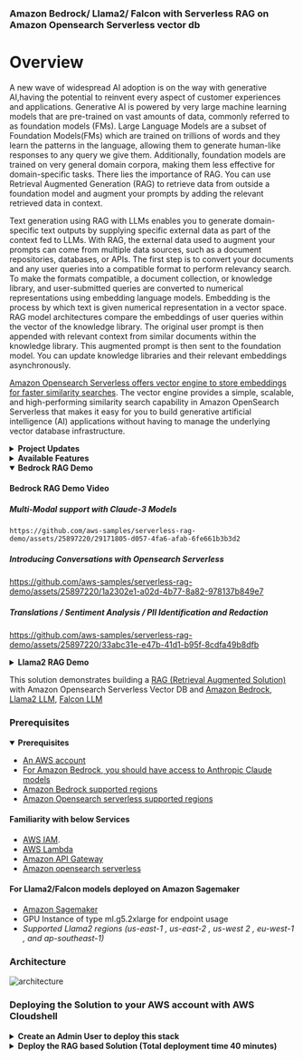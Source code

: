 
### Amazon Bedrock/ Llama2/ Falcon with Serverless RAG on Amazon Opensearch Serverless vector db


# Overview

A new wave of widespread AI adoption is on the way with generative AI,having the potential to reinvent every aspect of customer experiences and applications. Generative AI is powered by very large machine learning models that are pre-trained on vast amounts of data, commonly referred to as foundation models (FMs). Large Language Models are a subset of Foundation Models(FMs) which are trained on trillions of words and they learn the patterns in the language, allowing them to generate human-like responses to any query we give them.  Additionally, foundation models are trained on very general domain corpora, making them less effective for domain-specific tasks. There lies the importance of RAG. You can use Retrieval Augmented Generation (RAG) to retrieve data from outside a foundation model and augment your prompts by adding the relevant retrieved data in context.

Text generation using RAG with LLMs enables you to generate domain-specific text outputs by supplying specific external data as part of the context fed to LLMs. With RAG, the external data used to augment your prompts can come from multiple data sources, such as a document repositories, databases, or APIs. The first step is to convert your documents and any user queries into a compatible format to perform relevancy search. To make the formats compatible, a document collection, or knowledge library, and user-submitted queries are converted to numerical representations using embedding language models. Embedding is the process by which text is given numerical representation in a vector space. RAG model architectures compare the embeddings of user queries within the vector of the knowledge library. The original user prompt is then appended with relevant context from similar documents within the knowledge library. This augmented prompt is then sent to the foundation model. You can update knowledge libraries and their relevant embeddings asynchronously.

[Amazon Opensearch Serverless offers vector engine to store embeddings for faster similarity searches](https://aws.amazon.com/blogs/big-data/introducing-the-vector-engine-for-amazon-opensearch-serverless-now-in-preview/). The vector engine provides a simple, scalable, and high-performing similarity search capability in Amazon OpenSearch Serverless that makes it easy for you to build generative artificial intelligence (AI) applications without having to manage the underlying vector database infrastructure. 

<details>
  <summary><b>Project Updates</b></summary>

  #### (16-Mar-2024):
  * Multi-modal support with Claude-3 Haiku and Sonnet.
  * Compare two or more images, analyze PDFs/Txt/Json file with Claude-3
  * Optional deployment of AOSS
  * Boost speed of chat conversations

  #### (14-Mar-2024):
  * Anthropic Claude-3 Haiku Text based support
  
  #### (11-Mar-2024):
  * Anthropic Claude-3 Sonnet Text based support
    
  #### (13-Dec-2023):
  * Support Meta Llama2 models on Amazon Bedrock. Support for Anthropic's latest Claude 2.1 model (200K context length).
    <img width="1421" alt="Screenshot 2023-12-13 at 11 12 40 AM" src="https://github.com/aws-samples/serverless-rag-demo/assets/25897220/ed146d50-d00e-40b0-8e95-738030dbadeb">

  #### (09-Nov-2023):
  * Support Conversations with Opensearch Serverless (BETA)
    <img width="1433" alt="Screenshot 2023-11-09 at 7 06 17 PM" src="https://github.com/aws-samples/serverless-rag-demo/assets/25897220/a913109f-29fa-497b-816a-10bbce090a76">

  #### (27-Oct-2023):
  * Improve UI
  <img width="1424" alt="Screenshot 2023-10-27 at 1 51 17 PM" src="https://github.com/aws-samples/serverless-rag-demo/assets/25897220/7568e38e-ffdf-4ad1-8a2e-9e79cf11d91e">


 #### (18-Oct-2023):
  * Support French/German for Anthropic Claude with Amazon Bedrock
  * Support for Redaction feature
  * Inbuilt Text Chunking feature with RecursiveTextSplitter from Langchain

 #### (03-Oct-2023): Support for Amazon Bedrock
  * Anthropic Claude V1/V2/Instant support over Amazon Bedrock
  * Support for Streaming ingestion with Anthropic Claude Models
  * Faster Stack Deployments
  * New Functionality (PII/Sentiment/Translations) added on the UI
  <img width="1437" alt="Screenshot 2023-10-03 at 1 37 53 PM" src="https://github.com/aws-samples/serverless-rag-demo/assets/25897220/d90c0624-7a4b-4091-9ece-25a29f7f869f">


 #### (14-Sept-2023): Support for new LLM's
  * Llama2-7B (Existing G5.2xlarge)
  * Llama2-13B (G5.12xlarge)
  * Llama2-70B (G5.48xlarge)
  * Falcon-7B (G5.2xlarge)
  * Falcon-40B (G5.12xlarge)
  * Falcon-180B (p4de.24xlarge)
 
 #### New UX/UI (13-Sept-2023): Index Sample Data across different domains. Support multiple-assistant behaviours (Normal/Pirate/Jarvis Assistant modes)
  * <img width="500" alt="Sample_Indexes" src="https://github.com/aws-samples/serverless-rag-demo/assets/25897220/404ed22f-c61a-4c12-9b57-3a7eca871bee">
  * <img width="500" alt="QueryBehaviour" src="https://github.com/aws-samples/serverless-rag-demo/assets/25897220/647ea08c-0eca-472e-8457-3ef6c4d5d6e6">

</details>

<details>
  <summary><b>Available Features</b></summary>


  #### Multi-lingual Support
  
  <img width="1154" alt="Screenshot 2023-10-18 at 1 23 37 AM" src="https://github.com/aws-samples/serverless-rag-demo/assets/25897220/ceafb1d6-ba1e-4102-924c-18755c11ee31">

  
  #### Sentiment Analysis
  
  <img width="1149" alt="Screenshot 2023-10-18 at 1 29 54 AM" src="https://github.com/aws-samples/serverless-rag-demo/assets/25897220/722e6e11-702f-4634-aafd-da5bdff25c61">

  
  #### PII Data Detection
  
  <img width="1154" alt="Screenshot 2023-10-18 at 1 30 48 AM" src="https://github.com/aws-samples/serverless-rag-demo/assets/25897220/78ec1c00-2238-4d0b-b035-30701a836940">

  
  #### PII Data Redaction
  
  <img width="1154" alt="Screenshot 2023-10-18 at 1 31 52 AM" src="https://github.com/aws-samples/serverless-rag-demo/assets/25897220/e1e838e0-2ced-4b08-980c-e4e976826f98">

  
</details>


<details open>
 <summary><b>Bedrock RAG Demo</b></summary>

   #### Bedrock RAG Demo Video

  ##### Multi-Modal support with Claude-3 Models
    https://github.com/aws-samples/serverless-rag-demo/assets/25897220/29171805-d057-4fa6-afab-6fe661b3b3d2

  ##### Introducing Conversations with Opensearch Serverless
   https://github.com/aws-samples/serverless-rag-demo/assets/25897220/1a2302e1-a02d-4b77-8a82-978137b849e7

  ##### Translations / Sentiment Analysis / PII Identification and Redaction
   https://github.com/aws-samples/serverless-rag-demo/assets/25897220/33abc31e-e47b-41d1-b95f-8cdfa49b8dfb





</details>

<details>
    <summary><b> Llama2 RAG Demo </b></summary>

   #### Llama2 RAG Demo
   
   https://github.com/aws-samples/serverless-rag-demo/assets/25897220/d9162e43-59f5-400c-80d4-3f1545535b66
</details>



This solution demonstrates building a [RAG (Retrieval Augmented Solution)](https://docs.aws.amazon.com/sagemaker/latest/dg/jumpstart-foundation-models-customize-rag.html) with Amazon Opensearch Serverless Vector DB and [Amazon Bedrock](https://aws.amazon.com/bedrock/), [Llama2 LLM](https://ai.meta.com/llama/), [Falcon LLM](https://falconllm.tii.ae/)

### Prerequisites
  <details open>
     <summary><b> Prerequisites </b></summary>
    
  * [An AWS account](https://aws.amazon.com/console/)
  * [For Amazon Bedrock, you should have access to Anthropic Claude models](https://docs.aws.amazon.com/bedrock/latest/userguide/model-access.html)
  * [Amazon Bedrock supported regions](https://docs.aws.amazon.com/bedrock/latest/userguide/what-is-bedrock.html#bedrock-regions)
  * [Amazon Opensearch serverless supported regions](https://aws.amazon.com/about-aws/whats-new/2023/01/amazon-opensearch-serverless-available/)
  #### Familiarity with below Services 
  * [AWS IAM](https://docs.aws.amazon.com/iam/index.html). 
  * [AWS Lambda](https://docs.aws.amazon.com/lambda/latest/dg/welcome.html)
  * [Amazon API Gateway](https://docs.aws.amazon.com/apigateway/latest/developerguide/welcome.html)
  * [Amazon opensearch serverless](https://docs.aws.amazon.com/opensearch-service/latest/developerguide/serverless-overview.html)

    
  #### For Llama2/Falcon models deployed on Amazon Sagemaker
  * [Amazon Sagemaker](https://docs.aws.amazon.com/sagemaker/index.html)
  * GPU Instance of type ml.g5.2xlarge for endpoint usage
  * _Supported Llama2 regions (us-east-1 , us-east-2 , us-west 2 , eu-west-1 , and ap-southeast-1)_

  </details>




### Architecture
![architecture](https://github.com/aws-samples/serverless-rag-demo/assets/25897220/e2b9e3ac-b7b9-479d-b642-e2e1d5ce3837)


### Deploying the Solution to your AWS account with AWS Cloudshell

<details>
 <summary><b> Create an Admin User to deploy this stack </b></summary>

 #### Section1 - Create an IAM user with Administrator permissions (OPTIONAL:  If you're already an Admin user/role, you may skip this step) 

1. Search for the service IAM on the AWS Console and go the IAM Dashboard and click on “Users“ tab under ”Access Management” and Click on “Create User”
![image](https://github.com/aws-samples/serverless-rag-demo/blob/main/media/Screenshot%202023-08-24%20at%204.40.44%20PM.png)

2. Give a name to the IAM user and click “Next“
![image](https://github.com/aws-samples/serverless-rag-demo/blob/main/media/Screenshot%202023-08-24%20at%204.41.48%20PM.png)

3. Now Click on Attach Policies directly and Choose "AdminsitratorAccess" and click "Next" 
![image](https://github.com/aws-samples/serverless-rag-demo/blob/main/media/Screenshot%202023-08-24%20at%204.42.44%20PM.png)

4. Now review the details and click on "Create User"
![image](https://github.com/aws-samples/serverless-rag-demo/blob/main/media/Screenshot%202023-08-24%20at%204.43.24%20PM.png)

5. Now we need to create credentials for this IAM. Go to "Users" tab again and you will see your new user listed over there. Now click on the username.
![image](https://github.com/aws-samples/serverless-rag-demo/blob/main/media/Screenshot%202023-08-24%20at%204.44.14%20PM.png)

6. Go to Security Credentials Tab and under "Access Keys" click on "Create Access key"
<img width="1377" alt="LLMAdminSecurityCredentials2" src="https://github.com/aws-samples/serverless-rag-demo/assets/25897220/36bdf80f-8b0e-43a4-ad0f-a3233ce753cb">

7. In the window that appears choose the first option "Command line Interface" and click the checkbox at the bottom and click Next
![image](https://github.com/aws-samples/serverless-rag-demo/blob/main/media/Screenshot%202023-08-24%20at%204.45.24%20PM.png)

8.Now the Tag is optional and you can leave this empty and click on Create Access Key
![image](https://github.com/aws-samples/serverless-rag-demo/blob/main/media/Screenshot%202023-08-24%20at%204.45.34%20PM.png)

9. Now click on Download .csv file to download the credentials and click on "Done". Now lets proceed to section 2
![image](https://github.com/aws-samples/serverless-rag-demo/blob/main/media/Screenshot%202023-08-24%20at%204.45.49%20PM.png)

</details>


<details>
 <summary><b> Deploy the RAG based Solution (Total deployment time 40 minutes) </b></summary>

#### Section 2 - Deploy this RAG based Solution (The below commands should be executed in the region of deployment)

1. Search for **AWS Cloudshell**. Configure your aws cli environment with the access/secret keys of the new admin user using the below command on AWS Cloudshell.
   **Optional if you have assumed an Administrator role.**
   ```
      aws configure
   ```

<img width="1118" alt="LLMAdminConfigureCloudShell" src="https://github.com/aws-samples/serverless-rag-demo/assets/25897220/58175b14-259d-4d7d-b3e4-bb75fb48e998">

2. Git Clone the serverless-rag-demo repository from aws-samples
   ```
    git clone https://github.com/aws-samples/serverless-rag-demo.git
   ```

3. Go to the directory where we have the downloaded files.
   ```
     cd serverless-rag-demo
   ```

4. Fire the bash script that creates the RAG based solution. Pass the environment and region for deployment. environment can be dev,qa,sandbox. Look at Prerequisites to deploy to the correct reqion.
   ```
     sh creator.sh
   ```
   
5. Select the LLM you want to deploy (sh creator.sh) . Select **Option 1** for Amazon Bedrock service.

6. When selecting **Amazon Bedrock** (Option 1), you should specify an API Key. The key should be atleast 20 characters long.

   <img width="1088" alt="Screenshot 2023-10-23 at 10 48 01 PM" src="https://github.com/aws-samples/serverless-rag-demo/assets/25897220/dfc7ba5c-48df-4ea6-83ed-31c35e4a1098">

7. Press **Enter** to proceed with deployment of the stack or **ctrl+c** to exit

   <img width="1086" alt="Screenshot 2023-10-23 at 10 49 04 PM" src="https://github.com/aws-samples/serverless-rag-demo/assets/25897220/b74105bb-b817-4c47-8c41-1b72f7fa27b3">

8. Total deployment takes around 40 minutes. Once the deployment is complete head to API Gateway. Search for API with name
rag-llm-api-{env_name}. Get the invoke URL for the API

   <img width="1407" alt="ApiGw1" src="https://github.com/aws-samples/serverless-rag-demo/assets/25897220/623344df-adf0-41b0-a90f-16b8cec62f25">

7. Invoke the Api Gateway URL that loads an html page for testing the RAG based solution as api-gateway-url/rag
   * _Do not forget to append_ **"rag"** _at the end of the API-GW url_

   eg: https://xxxxxxx.execute-api.us-east-1.amazonaws.com/dev/rag

   **Add in your API Key used during stack Amazon Bedrock deployment to proceed with the demo**
   
   <img width="1397" alt="Screenshot 2023-10-27 at 1 52 06 PM" src="https://github.com/aws-samples/serverless-rag-demo/assets/25897220/8105893c-4b8f-4eb8-959f-6199bbaf5441">

</details>
